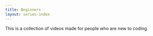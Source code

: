 ```yaml
---
title: Beginners
layout: series-index
---
```


This is a collection of videos made for people who are new to coding.
